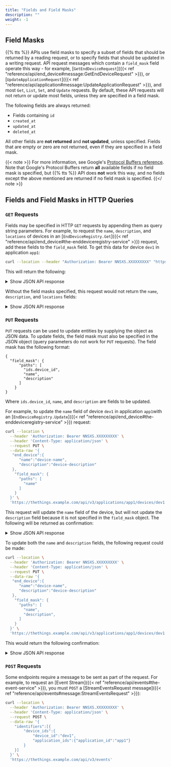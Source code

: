 ```yaml
---
title: "Fields and Field Masks"
description: ""
weight: -1
---
```


## Field Masks

{{% tts %}} APIs use field masks to specify a subset of fields that should be returned by a reading request, or to specify fields that should be updated in a writing request. API request messages which contain a `field_mask` field operate this way - for example, [`GetEndDeviceRequest`]({{< ref "reference/api/end_device#message:GetEndDeviceRequest" >}}), or [`UpdateApplicationRequest`]({{< ref "reference/api/application#message:UpdateApplicationRequest" >}}), and most `Get`, `List`, `Set`, and `Update` requests. By default, these API requests will not return or update most fields, unless they are specified in a field mask.

The following fields are always returned:

- Fields containing `id`
- `created_at`
- `updated_at`
- `deleted_at`

All other fields are **not returned** and **not updated**, unless specified. Fields that are empty or zero are not returned, even if they are specified in a field mask.

{{< note >}}
For more information, see Google's [Protocol Buffers reference](https://developers.google.com/protocol-buffers/docs/reference/google.protobuf#google.protobuf.FieldMask). Note that Google's Protocol Buffers return **all** available fields if no field mask is specified, but {{% tts %}} API does **not** work this way, and no fields except the above mentioned are returned if no field mask is specified.
{{</ note >}}

## Fields and Field Masks in HTTP Queries

### `GET` Requests

Fields may be specified in HTTP `GET` requests by appending them as query string parameters. For example, to request the `name`, `description`, and `locations` of devices in an [`EndDeviceRegistry.Get`]({{< ref "reference/api/end_device#the-enddeviceregistry-service" >}}) request, add these fields to the `field_mask` field. To get this data for device `dev1` in application `app1`:

```bash
curl --location --header "Authorization: Bearer NNSXS.XXXXXXXXX" "https://thethings.example.com/api/v3/applications/app1/devices/dev1?field_mask=name,description,locations"
```

This will return the following:

 <details><summary>Show JSON API response</summary>

```
{
   "ids":{
      "device_id":"dev1",
      "application_ids":{
         "application_id":"app1"
      },
      "dev_eui":"0000000000000000",
      "join_eui":"0000000000000000"
   },
   "created_at":"2020-07-31T12:17:51.645Z",
   "updated_at":"2021-07-20T14:14:56.318Z",
   "name":"device-name",
   "description":"device-description",
   "locations":{
      "user":{
         "latitude":52.51622086393074,
         "longitude":13.39075966780985,
         "source":"SOURCE_REGISTRY"
      }
   }
}
```
</details>

Without the field masks specified, this request would not return the `name`, `description`, and `locations` fields:

<details><summary>Show JSON API response</summary>

```
{
   "ids":{
      "device_id":"ben-things-uno",
      "application_ids":{
         "application_id":"tti-playground"
      },
      "dev_eui":"0004A30B001C35EC",
      "join_eui":"1234567891234567"
   },
   "created_at":"2020-07-31T12:17:51.645Z",
   "updated_at":"2020-07-31T12:17:51.645Z"
}
```
</details>

### `PUT` Requests

`PUT` requests can be used to update entities by supplying the object as JSON data. To update fields, the field mask must also be specified in the JSON object (query parameters do not work for `PUT` requests). The field mask has the following format:

```
{
  "field_mask": {
      "paths": [
        "ids.device_id",
        "name",
        "description"
      ]
    }
}
```

Where `ids.device_id`, `name`, and `description` are fields to be updated.

For example, to update the `name` field of device `dev1` in application `app1`with an [`EndDeviceRegistry.Update`]({{< ref "reference/api/end_device#the-enddeviceregistry-service" >}}) request:

```bash
curl --location \
  --header 'Authorization: Bearer NNSXS.XXXXXXXXX' \
  --header 'Content-Type: application/json' \
  --request PUT \
  --data-raw '{
   "end_device":{
      "name":"device-name",
      "description":"device-description"
   },
    "field_mask": {
      "paths": [
        "name"
      ]
    }
  }' \
  'https://thethings.example.com/api/v3/applications/app1/devices/dev1'
```

This request will update the `name` field of the device, but will not update the `description` field because it is not specified in the `field_mask` object. The following will be returned as confirmation:

<details><summary>Show JSON API response</summary>

```
{
   "ids":{
      "device_id":"dev1",
      "application_ids":{
         "application_id":"app1"
      },
      "dev_eui":"0000000000000000",
      "join_eui":"0000000000000000"
   },
   "created_at":"2020-07-31T12:17:51.645Z",
   "updated_at":"2021-07-20T15:04:26.339Z",
   "name":"device-name"
}
```
</details>

To update both the `name` and `description` fields, the following request could be made:

```bash
curl --location \
  --header 'Authorization: Bearer NNSXS.XXXXXXXXX' \
  --header 'Content-Type: application/json' \
  --request PUT \
  --data-raw '{
   "end_device":{
      "name":"device-name",
      "description":"device-description"
   },
    "field_mask": {
      "paths": [
        "name",
        "description",
      ]
    }
  }' \
  'https://thethings.example.com/api/v3/applications/app1/devices/dev1'
```

This would return the following confirmation:

<details><summary>Show JSON API response</summary>

```bash
{
   "ids":{
      "device_id":"dev1",
      "application_ids":{
         "application_id":"app1"
      },
      "dev_eui":"0000000000000000",
      "join_eui":"0000000000000000"
   },
   "created_at":"2020-07-31T12:17:51.645Z",
   "updated_at":"2021-07-20T15:04:26.339Z",
   "name":"device-name",
   "description": "device-description",
}
```
</details>

### `POST` Requests

Some endpoints require a message to be sent as part of the request. For example, to request an [Event Stream]({{< ref "reference/api/events#the-event-service" >}}), you must `POST` a [StreamEventsRequest message]({{< ref "reference/api/events#message:StreamEventsRequest" >}}):

```bash
curl --location \
  --header 'Authorization: Bearer NNSXS.XXXXXXXXX' \
  --header 'Content-Type: application/json' \
  --request POST \
  --data-raw '{
    "identifiers":[{
        "device_ids":{
            "device_id":"dev1",
            "application_ids":{"application_id":"app1"}
        }
    }]
  }' \
  'https://thethings.example.com/api/v3/events'
```
